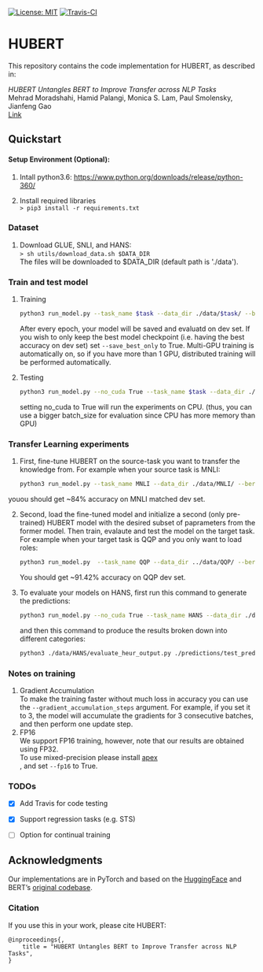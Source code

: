 [![License: MIT](https://img.shields.io/badge/License-MIT-yellow.svg)](https://opensource.org/licenses/MIT)
[![Travis-CI](https://api.travis-ci.com/Mehrad0711/HUBERT.svg?token=bGPLh8DGc3xJsVMrFqmZ&branch=master)](https://travis-ci.com/Mehrad0711/HUBERT/)

# HUBERT 

This repository contains the code implementation for HUBERT, as described in:


_HUBERT Untangles BERT to Improve Transfer across NLP Tasks_<br/>
Mehrad Moradshahi, Hamid Palangi, Monica S. Lam, Paul Smolensky, Jianfeng Gao<br/>
[Link](https://arxiv.org/...) 

## Quickstart

#### Setup Environment (Optional):
1. Intall python3.6: https://www.python.org/downloads/release/python-360/

2. Install required libraries </br>
   ```> pip3 install -r requirements.txt```

<!--#### Use docker:-->
<!--1. Pull docker </br>-->
<!--   ```> docker pull allenlao/pytorch-mt-dnn:v0.21```-->

<!--2. Run docker </br>-->
<!--   ```> docker run -it --rm --runtime nvidia  allenlao/pytorch-mt-dnn:v0.21 bash``` </br>-->
<!--   Please refer to the following link if you first use docker: https://docs.docker.com/-->
### Dataset

1. Download GLUE, SNLI, and HANS: </br>
   ```> sh utils/download_data.sh $DATA_DIR``` </br>
    The files will be downloaded to $DATA_DIR (default path is './data').

### Train and test model

<!-- 	```bash
	python3 ./data/HANS/evaluate_heur_output.py ./predictions/test_predictions.txt
	```
 -->

1. Training</br>
	```bash
	python3 run_model.py --task_name $task --data_dir ./data/$task/ --bert_model bert-base-uncased --do_train True --do_eval False --do_test False --output_dir ./$results --train_batch_size 256 --num_train_epochs 10
	```
	After every epoch, your model will be saved and evaluatd on dev set. If you wish to only keep the best model checkpoint (i.e. having the best accuracy on dev set) set ```--save_best_only``` to True. 
	Multi-GPU training is automatically on, so if you have more than 1 GPU, distributed training will be performed automatically.

2. Testing</br>
	```bash
	python3 run_model.py --no_cuda True --task_name $task --data_dir ./data/$task/ --bert_model bert-base-uncased --do_train False --do_eval False --do_test True --load_ckpt ./$results/pytorch_model_best.bin --eval_batch_size 512 
	```
	setting no_cuda to True will run the experiments on CPU. (thus, you can use a bigger batch_size for evaluation since CPU has more memory than GPU)


### Transfer Learning experiments
1. First, fine-tune HUBERT on the source-task you want to transfer the knowledge from. For example when your source task is MNLI:</br>
	```bash
	python3 run_model.py --task_name MNLI --data_dir ./data/MNLI/ --bert_model bert-base-uncased --do_train True --dSymbols 30 --dRoles 30 --nSymbols 50 --nRoles 35 --num_train_epochs 10 --output_dir ./$trained_models/MNLI 
	```
youou should get ~84% accuracy on MNLI matched dev set.

2. Second, load the fine-tuned model and initialize a second (only pre-trained) HUBERT model with the desired subset of paprameters from the former model. Then train, evalaute and test the model on the target task. For example when your target task is QQP and you only want to load roles:</br>
	```bash
	python3 run_model.py  --task_name QQP --data_dir ../data/QQP/ --bert_model bert-base-uncased --do_train True --do_eval True --load_ckpt ./$trained_models/MNLI/pytorch_model_best.bin --output_dir ./$final_results --num_train_epochs 10 --load_bert_params False --load_role True --load_filler False
	```

	You should get ~91.42% accuracy on QQP dev set.


3. To evaluate your models on HANS, first run this command to generate the predictions:</br>
	```bash
	python3 run_model.py --no_cuda True --task_name HANS --data_dir ./data/HANS/ --bert_model bert-base-uncased --do_test True --load_ckpt ./$final_results/pytorch_model_best.bin --eval_batch_size 512 --output_dir ./predictions/
	```
	and then this command to produce the results broken down into different categories:</br>

	```bash
	python3 ./data/HANS/evaluate_heur_output.py ./predictions/test_predictions.txt
	```

### Notes on training
1. Gradient Accumulation </br>
  To make the training faster without much loss in accuracy you can use the ```--gradient_accumulation_steps``` argument. For example, if you set it to 3, the model will accumulate the gradients for 3 consecutive batches, and then perform one update step. 
2. FP16</br>
   We support FP16 training, however, note that our results are obtained using FP32.</br>
To use mixed-precision please install [apex](https://github.com/NVIDIA/apex) </br>, and set ```--fp16``` to True.

### TODOs

- [x] Add Travis for code testing
- [x] Support regression tasks (e.g. STS)
- [ ] Option for continual training


## Acknowledgments
Our implementations are in PyTorch and based on the [HuggingFace](https://github.com/huggingface/pytorch-pretrained-BERT) and BERT’s [original codebase](https://github.com/google-research/bert).

### Citation
If you use this in your work, please cite HUBERT:

```
@inproceedings{,
    title = "HUBERT Untangles BERT to Improve Transfer across NLP Tasks",
}
```
